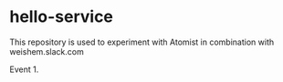 # hello-service

This repository is used to experiment with Atomist in combination with weishem.slack.com

Event 1.
